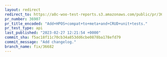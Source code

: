 ```yaml
---
layout: redirect
redirect_to: https://a8c-woo-test-reports.s3.amazonaws.com/public/pr/36907/api/index.html
pr_number: 36907
pr_title_encoded: "Add+HPOS+compat+to+meta+and+CRUD+unit+tests."
pr_test_type: api
last_published: "2023-02-27 12:21:54 +0000"
commit_sha: f5ac18f11c70cb34a853dd6cbe0878ba178efd79
commit_message: "Add changelog."
branch_name: fix/36682
---
```

